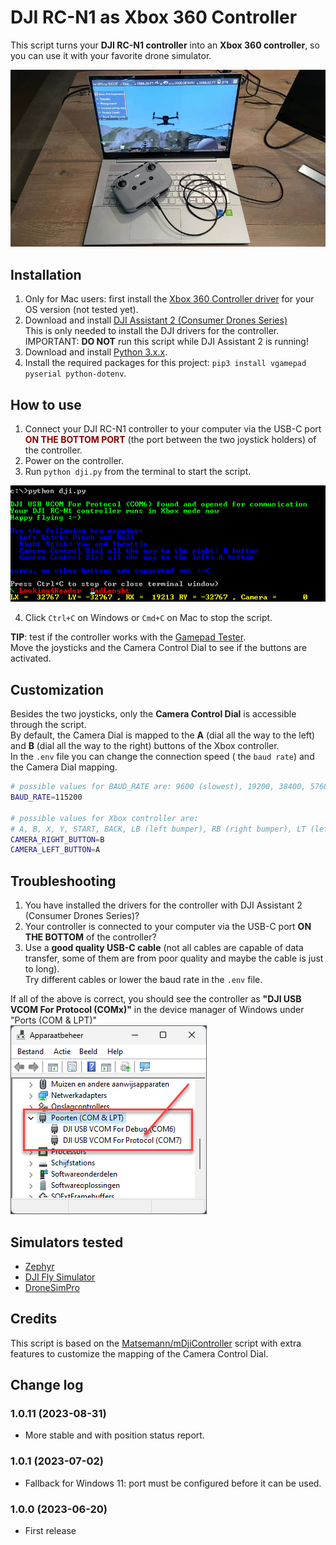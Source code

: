 # DJI RC-N1 as Xbox 360 Controller

This script turns your **DJI RC-N1 controller** into an **Xbox 360 controller**, so you can use it with your favorite drone simulator.

![DJI RC-N1 controller with Zaphyr simulator](assets/Zephyr_simulator.jpg)

## Installation

1. Only for Mac users: first install the [Xbox 360 Controller driver](https://www.google.com/search?q=xbox+360+controller+driver+mac&oq=xbox+360+controller+driver+mac+os) for your OS version (not tested yet).
2. Download and install [DJI Assistant 2 (Consumer Drones Series)](https://www.dji.com/be/downloads/softwares/dji-assistant-2-consumer-drones-series)  
This is only needed to install the DJI drivers for the controller.  
IMPORTANT: **DO NOT** run this script while DJI Assistant 2 is running!
2. Download and install [Python 3.x.x](https://www.python.org/downloads/).
3. Install the required packages for this project: `pip3 install vgamepad pyserial python-dotenv`.

## How to use

1. Connect your DJI RC-N1 controller to your computer via the USB-C port <b style="color: darkred">ON THE BOTTOM PORT</b> (the port between the two joystick holders) of the controller.
2. Power on the controller.
3. Run `python dji.py` from the terminal to start the script.  

![Working in Windows terminal](assets/working_in_windows_terminal_with_errors.png)

4. Click `Ctrl+C` on Windows or `Cmd+C` on Mac to stop the script.

**TIP**: test if the controller works with the [Gamepad Tester](https://gamepad-tester.com/).  
Move the joysticks and the Camera Control Dial to see if the buttons are activated.

## Customization

Besides the two joysticks, only the **Camera Control Dial** is accessible through the script.  
By default, the Camera Dial is mapped to the **A** (dial all the way to the left) and **B** (dial all the way to the right) buttons of the Xbox controller.  
In the `.env` file you can change the connection speed ( the `baud rate`) and the Camera Dial mapping.

```bash
# possible values for BAUD_RATE are: 9600 (slowest), 19200, 38400, 57600, 115200 (fastest)
BAUD_RATE=115200

# possible values for Xbox controller are:
# A, B, X, Y, START, BACK, LB (left bumper), RB (right bumper), LT (left trigger), RT (right trigger)
CAMERA_RIGHT_BUTTON=B
CAMERA_LEFT_BUTTON=A
```

## Troubleshooting

1. You have installed the drivers for the controller with DJI Assistant 2 (Consumer Drones Series)?
2. Your controller is connected to your computer via the USB-C port **ON THE BOTTOM** of the controller?
3. Use a **good quality USB-C cable** (not all cables are capable of data transfer, some of them are from poor quality and maybe the cable is just to long).<br>
Try different cables or lower the baud rate in the `.env` file.

If all of the above is correct, you should see the controller as **"DJI USB VCOM For Protocol (COMx)"** in the device manager of Windows under "Ports (COM & LPT)"<br>
![DJI USB VCOM](assets/com_ports.png)

## Simulators tested

- [Zephyr](https://zephyr-sim.com/)
- [DJI Fly Simulator](https://www.dji.com/be/downloads/products/simulator)
- [DroneSimPro](https://www.dronesimpro.com/)

## Credits

This script is based on the [Matsemann/mDjiController](https://github.com/Matsemann/mDjiController) script with extra features to customize the mapping of the Camera Control Dial.

## Change log

### **1.0.11** (2023-08-31)
- More stable and with position status report.
  
### **1.0.1** (2023-07-02)
- Fallback for Windows 11: port must be configured before it can be used.

### **1.0.0** (2023-06-20)
- First release
